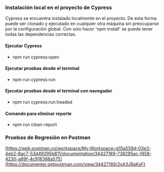 ### Instalación local en el proyecto de Cypress

Cypress se encuentra instalado localmente en el proyecto. De esta forma puede ser clonado y ejecutado en cualquier otra máquina
sin preocuparse por la configuración global. Con solo hacer 'npm install' se puede tener todas las dependencias correctas. 

#### Ejecutar Cypress 
- npm run cypress:open

#### Ejecutar pruebas desde el terminal
- npm run cypress:run

#### Ejecutar pruebas desde el terminal con navegador
- npm run cypress:run:headed

#### Comando para eliminar reporte
- npm run clean-report

### Pruebas de Regresión en Postman
[https://web.postman.co/workspace/My-Workspace~b15a559d-03e3-4eb2-8ac7-53d49295b811/documentation/34427189-738295ac-f458-4230-a89f-4c918388a575](https://documenter.getpostman.com/view/34427189/2sA3JRaKsF)
